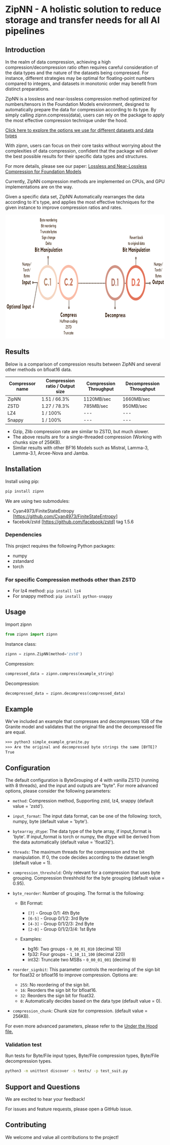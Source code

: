 # ZipNN - A holistic solution to reduce storage and transfer needs for all AI pipelines

## Introduction

In the realm of data compression, achieving a high compression/decompression ratio often requires careful consideration of the data types and the nature of the datasets being compressed. For instance, different strategies may be optimal for floating-point numbers compared to integers, and datasets in monotonic order may benefit from distinct preparations.

ZipNN is a lossless and near-lossless compression method optimized for numbers/tensors in the Foundation Models environment, designed to automatically prepare the data for compression according to its type. By simply calling zipnn.compress(data), users can rely on the package to apply the most effective compression technique under the hood.

[Click here to explore the options we use for different datasets and data types](./UTH.md)

With zipnn, users can focus on their core tasks without worrying about the complexities of data compression, confident that the package will deliver the best possible results for their specific data types and structures.

For more details, please see our paper: [Lossless and Near-Lossless Compression for Foundation Models](https://arxiv.org/pdf/2404.15198)

Currently, ZipNN compression methods are implemented on CPUs, and GPU implementations are on the way. 

Given a specific data set, ZipNN Automatically rearranges the data according to it's type, and applies the most effective techniques for the given instance to improve compression ratios and rates.

<p align="center">
  <img src="./images/updated_flow.png" alt="Flow Image" width="900" height="390" style="display: block; margin: 0 auto;">
</p>

## Results

Below is a comparison of compression results between ZipNN and several other methods on bfloat16 data.

| Compressor name | Compression ratio / Output size | Compression Throughput | Decompression Throughput |
|-----------|--------------------------------|------------------------|--------------------------|
| ZipNN     | 1.51 / 66.3%                 | 1120MB/sec          | 1660MB/sec            |
| ZSTD      | 1.27 / 78.3%                 | 785MB/sec           | 950MB/sec             |
| LZ4       | 1 / 100%                     | ---                    | ---                      |
| Snappy    | 1 / 100%                     | ---                    | ---                      |


* Gzip, Zlib compression rate are similar to ZSTD, but much slower.
* The above results are for a single-threaded compression (Working with chunks size of 256KB).
* Similar results with other BF16 Models such as Mistral, Lamma-3, Lamma-3.1, Arcee-Nova and Jamba.

## Installation
Install using pip:

```sh
pip install zipnn
```

We are using two submodules:
* Cyan4973/FiniteStateEntropy [https://github.com/Cyan4973/FiniteStateEntropy]
* facebok/zstd [https://github.com/facebook/zstd] tag 1.5.6

### Dependencies

This project requires the following Python packages:

* numpy
* zstandard
* torch

### For specific Compression methods other than ZSTD

* For lz4 method: ```pip install lz4```
* For snappy method: ```pip install python-snappy```

## Usage

Import zipnn

```python
from zipnn import zipnn
```

Instance class:

```python
zipnn = zipnn.ZipNN(method='zstd')
```

Compression:

```python
compressed_data = zipnn.compress(example_string)
```

Decompression:

```python
decompressed_data = zipnn.decompress(compressed_data)
```

## Example

We've included an example that compresses and decompresses 1GB of the Granite model and validates that the original file and the decompressed file are equal.

```
>>> python3 simple_example_granite.py
>>> Are the original and decompressed byte strings the same [BYTE]?  True
```

## Configuration

The default configuration is ByteGrouping of 4 with vanilla ZSTD (running with 8 threads), and the input and outputs are "byte". For more advanced options, please consider the following parameters:

* ```method```: Compression method, Supporting zstd, lz4, snappy (default value = 'zstd').
* ```input_format```: The input data format, can be one of the following: torch, numpy, byte (default value = 'byte').
* ```bytearray_dtype```: The data type of the byte array, if input_format is 'byte'. If input_format is torch or numpy, the dtype will be derived from the data automatically (default value = 'float32').
* ```threads```: The maximum threads for the compression and the bit manipulation. If 0, the code decides according to the dataset length (default value = 1).
* ```compression_threshold```: Only relevant for a compression that uses byte grouping. Compression threshhold for the byte grouping (default value = 0.95).
* ```byte_reorder```: Number of grouping. The format is the following:
  - Bit Format:
    - `[7]` - Group 0/1: 4th Byte
    - `[6-5]` - Group 0/1/2: 3rd Byte
    - `[4-3]` - Group 0/1/2/3: 2nd Byte
    - `[2-0]` - Group 0/1/2/3/4: 1st Byte

  - Examples:
    - bg16: Two groups - `0_00_01_010` (decimal 10)
    - fp32: Four groups - `1_10_11_100` (decimal 220)
    - int32: Truncate two MSBs - `0_00_01_001` (decimal 9)

* ```reorder_signbit```: This parameter controls the reordering of the sign bit for float32 or bfloat16 to improve compression. Options are:
    - `255`: No reordering of the sign bit.
    - `16`: Reorders the sign bit for bfloat16.
    - `32`: Reorders the sign bit for float32.
    - `0`: Automatically decides based on the data type (default value = 0).
 
*  ```compression_chunk```: Chunk size for compression. (default value = 256KB).

For even more advanced parameters, please refer to the [Under the Hood file.](./UTH.md#Additional-ZipNN-Configuration)

### Validation test

Run tests for Byte/File input types, Byte/File compression types, Byte/File decompression types.


```sh
python3 -m unittest discover -s tests/ -p test_suit.py
```

## Support and Questions
We are excited to hear your feedback!

For issues and feature requests, please open a GitHub issue.

## Contributing
We welcome and value all contributions to the project!

